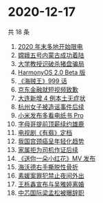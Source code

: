 # 2020-12-17

共 18 条

<!-- BEGIN -->
<!-- 最后更新时间 Thu Dec 17 2020 23:04:47 GMT+0800 (CST) -->

1. [2020 年末多地开始限电](https://www.zhihu.com/search?q=限电)
2. [嫦娥五号内蒙古成功着陆](https://www.zhihu.com/search?q=嫦娥五号)
3. [大学教授识破杀猪盘骗局](https://www.zhihu.com/search?q=杀猪盘)
4. [HarmonyOS 2.0 Beta 版](https://www.zhihu.com/search?q=鸿蒙os2.0)
5. [《海贼王》999 话](https://www.zhihu.com/search?q=海贼王)
6. [京东金融就短视频致歉](https://www.zhihu.com/search?q=京东金融)
7. [大连新增 4 例本土无症状](https://www.zhihu.com/search?q=大连疫情)
8. [杭州女子被造谣事件后续](https://www.zhihu.com/search?q=女子被冤枉出轨)
9. [小米发布多看电纸书 Pro](https://www.zhihu.com/search?q=小米电纸书)
10. [字母哥提前顶薪续约雄鹿](https://www.zhihu.com/search?q=字母哥)
11. [电视剧《有翡》定档](https://www.zhihu.com/search?q=有翡)
12. [我国宫颈癌呈年轻化趋势](https://www.zhihu.com/search?q=宫颈癌)
13. [家属拒为司机作证后续](https://www.zhihu.com/search?q=救婴儿闯红灯)
14. [《送你一朵小红花》MV 发布](https://www.zhihu.com/search?q=送你一朵小红花)
15. [海沃德右手撕脱性骨折](https://www.zhihu.com/search?q=海沃德)
16. [素媛案罪犯禁止夜间外出](https://www.zhihu.com/search?q=素媛案)
17. [王栎鑫宣布与吴雅婷离婚](https://www.zhihu.com/search?q=王栎鑫吴雅婷)
18. [中芯国际梁孟松被曝辞职](https://www.zhihu.com/search?q=梁孟松)

<!-- END -->
